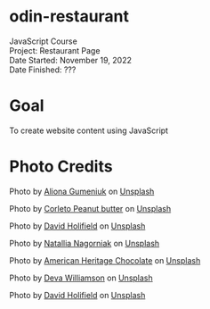 # odin-restaurant
JavaScript Course\
Project: Restaurant Page\
Date Started: November 19, 2022\
Date Finished: ???

# Goal
To create website content using JavaScript

# Photo Credits
Photo by <a href="https://unsplash.com/ja/@agumeniuk?utm_source=unsplash&utm_medium=referral&utm_content=creditCopyText">Aliona Gumeniuk</a> on <a href="https://unsplash.com/s/photos/cheesecake?utm_source=unsplash&utm_medium=referral&utm_content=creditCopyText">Unsplash</a>

Photo by <a href="https://unsplash.com/@corleto?utm_source=unsplash&utm_medium=referral&utm_content=creditCopyText">Corleto Peanut butter</a> on <a href="https://unsplash.com/s/photos/cheesecakes?utm_source=unsplash&utm_medium=referral&utm_content=creditCopyText">Unsplash</a>

Photo by <a href="https://unsplash.com/@davidholifield?utm_source=unsplash&utm_medium=referral&utm_content=creditCopyText">David Holifield</a> on <a href="https://unsplash.com/s/photos/cakes?utm_source=unsplash&utm_medium=referral&utm_content=creditCopyText">Unsplash</a>
  
Photo by <a href="https://unsplash.com/@shot_recp?utm_source=unsplash&utm_medium=referral&utm_content=creditCopyText">Natallia Nagorniak</a> on <a href="https://unsplash.com/s/photos/cakes?utm_source=unsplash&utm_medium=referral&utm_content=creditCopyText">Unsplash</a>

Photo by <a href="https://unsplash.com/@americanheritagechocolate?utm_source=unsplash&utm_medium=referral&utm_content=creditCopyText">American Heritage Chocolate</a> on <a href="https://unsplash.com/s/photos/cakes?utm_source=unsplash&utm_medium=referral&utm_content=creditCopyText">Unsplash</a>

Photo by <a href="https://unsplash.com/@biglaughkitchen?utm_source=unsplash&utm_medium=referral&utm_content=creditCopyText">Deva Williamson</a> on <a href="https://unsplash.com/s/photos/cakes?utm_source=unsplash&utm_medium=referral&utm_content=creditCopyText">Unsplash</a>

Photo by <a href="https://unsplash.com/@davidholifield?utm_source=unsplash&utm_medium=referral&utm_content=creditCopyText">David Holifield</a> on <a href="https://unsplash.com/s/photos/cakes?utm_source=unsplash&utm_medium=referral&utm_content=creditCopyText">Unsplash</a>
  
